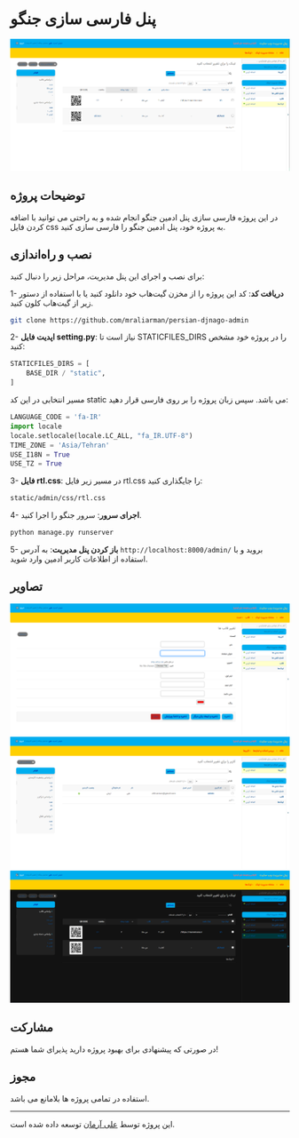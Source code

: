 # پنل فارسی سازی جنگو

![پنل مدیریت وب سایت](images/1.png)

## توضیحات پروژه
در این پروژه فارسی سازی پنل ادمین جنگو انجام شده و به راحتی می توانید با اضافه کردن فایل css به پروژه خود، پنل ادمین جنگو را فارسی سازی کنید.

## نصب و راه‌اندازی
برای نصب و اجرای این پنل مدیریت، مراحل زیر را دنبال کنید:

1- **دریافت کد**: کد این پروژه را از مخزن گیت‌هاب خود دانلود کنید یا با استفاده از دستور زیر از گیت‌هاب کلون کنید.

```bash
git clone https://github.com/mraliarman/persian-djnago-admin
```

2- **اپدیت فایل setting.py**: نیاز است تا STATICFILES_DIRS  را در پروژه خود مشخص کنید:

```python
STATICFILES_DIRS = [
    BASE_DIR / "static",
]
```
مسیر انتخابی در این کد static می باشد.
سپس زبان پروژه را بر روی فارسی قرار دهید:

```python
LANGUAGE_CODE = 'fa-IR'
import locale
locale.setlocale(locale.LC_ALL, "fa_IR.UTF-8")
TIME_ZONE = 'Asia/Tehran'
USE_I18N = True
USE_TZ = True
```
3- **فایل rtl.css**: در مسیر زیر فایل rtl.css را جایگذاری کنید:

```bash
static/admin/css/rtl.css
```

4- **اجرای سرور**: سرور جنگو را اجرا کنید.

```bash
python manage.py runserver
```

5- **باز کردن پنل مدیریت**: به آدرس `http://localhost:8000/admin/` بروید و با استفاده از اطلاعات کاربر ادمین وارد شوید.


## تصاویر

![صفحه 1](images/2.png)
![صفحه 2](images/3.png)
![دارک مود](images/4.png)

## مشارکت
در صورتی که پیشنهادی برای بهبود پروژه دارید پذیرای شما هستم!

## مجوز
استفاده در تمامی پروژه ها بلامانع می باشد.

---
این پروژه توسط [علی آرمان](https://github.com/mraliarman) توسعه داده شده است.
